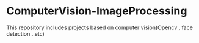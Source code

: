 # ComputerVision-ImageProcessing
This repository includes projects based on computer vision(Opencv , face detection...etc)
